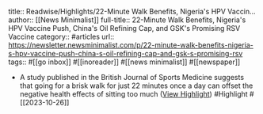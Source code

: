 title:: Readwise/Highlights/22-Minute Walk Benefits, Nigeria's HPV Vaccin...
author:: [[News Minimalist]]
full-title:: 22-Minute Walk Benefits, Nigeria's HPV Vaccine Push, China's Oil Refining Cap, and GSK's Promising RSV Vaccine
category:: #articles
url:: https://newsletter.newsminimalist.com/p/22-minute-walk-benefits-nigeria-s-hpv-vaccine-push-china-s-oil-refining-cap-and-gsk-s-promising-rsv
tags:: #[[go inbox]] #[[inoreader]] #[[news minimalist]] #[[newspaper]]
- A study published in the British Journal of Sports Medicine suggests that going for a brisk walk for just 22 minutes once a day can offset the negative health effects of sitting too much ([View Highlight](https://read.readwise.io/read/01hdn2jg9emzcm5v7swwh1kfjk)) #Highlight #[[2023-10-26]]